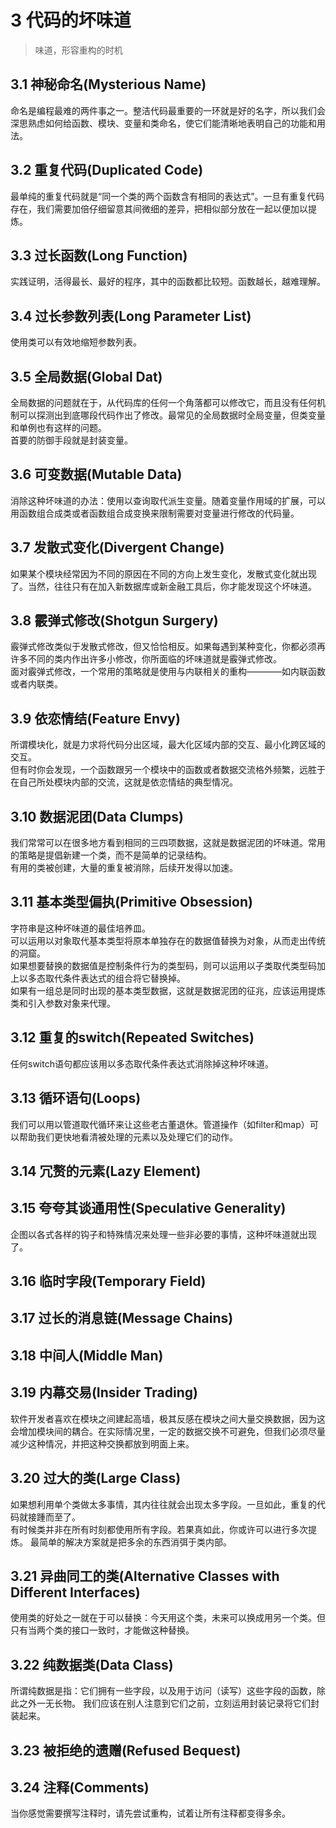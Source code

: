 # 3 代码的坏味道
>  味道，形容重构的时机
## 3.1 神秘命名(Mysterious Name)
命名是编程最难的两件事之一。整洁代码最重要的一环就是好的名字，所以我们会深思熟虑如何给函数、模块、变量和类命名，使它们能清晰地表明自己的功能和用法。
## 3.2 重复代码(Duplicated Code)
最单纯的重复代码就是“同一个类的两个函数含有相同的表达式”。一旦有重复代码存在，我们需要加倍仔细留意其间微细的差异，把相似部分放在一起以便加以提炼。
## 3.3 过长函数(Long Function)
实践证明，活得最长、最好的程序，其中的函数都比较短。函数越长，越难理解。
## 3.4 过长参数列表(Long Parameter List)
使用类可以有效地缩短参数列表。
## 3.5 全局数据(Global Dat)
全局数据的问题就在于，从代码库的任何一个角落都可以修改它，而且没有任何机制可以探测出到底哪段代码作出了修改。最常见的全局数据时全局变量，但类变量和单例也有这样的问题。<br>
首要的防御手段就是封装变量。
## 3.6 可变数据(Mutable Data)
消除这种坏味道的办法：使用以查询取代派生变量。随着变量作用域的扩展，可以用函数组合成类或者函数组合成变换来限制需要对变量进行修改的代码量。  
## 3.7 发散式变化(Divergent Change)
如果某个模块经常因为不同的原因在不同的方向上发生变化，发散式变化就出现了。当然，往往只有在加入新数据库或新金融工具后，你才能发现这个坏味道。
## 3.8 霰弹式修改(Shotgun Surgery)
霰弹式修改类似于发散式修改，但又恰恰相反。如果每遇到某种变化，你都必须再许多不同的类内作出许多小修改，你所面临的坏味道就是霰弹式修改。  
面对霰弹式修改，一个常用的策略就是使用与内联相关的重构————如内联函数或者内联类。
## 3.9 依恋情结(Feature Envy)
所谓模块化，就是力求将代码分出区域，最大化区域内部的交互、最小化跨区域的交互。  
但有时你会发现，一个函数跟另一个模块中的函数或者数据交流格外频繁，远胜于在自己所处模块内部的交流，这就是依恋情结的典型情况。
## 3.10 数据泥团(Data Clumps)
我们常常可以在很多地方看到相同的三四项数据，这就是数据泥团的坏味道。常用的策略是提倡新建一个类，而不是简单的记录结构。  
有用的类被创建，大量的重复被消除，后续开发得以加速。
## 3.11 基本类型偏执(Primitive Obsession)
字符串是这种坏味道的最佳培养皿。  
可以运用以对象取代基本类型将原本单独存在的数据值替换为对象，从而走出传统的洞窟。  
如果想要替换的数据值是控制条件行为的类型码，则可以运用以子类取代类型码加上以多态取代条件表达式的组合将它替换掉。  
如果有一组总是同时出现的基本类型数据，这就是数据泥团的征兆，应该运用提炼类和引入参数对象来代理。
## 3.12 重复的switch(Repeated Switches)
任何switch语句都应该用以多态取代条件表达式消除掉这种坏味道。
## 3.13 循环语句(Loops)
我们可以用以管道取代循环来让这些老古董退休。管道操作（如filter和map）可以帮助我们更快地看清被处理的元素以及处理它们的动作。
## 3.14 冗赘的元素(Lazy Element)

## 3.15 夸夸其谈通用性(Speculative Generality)
企图以各式各样的钩子和特殊情况来处理一些非必要的事情，这种坏味道就出现了。
## 3.16 临时字段(Temporary Field)

## 3.17 过长的消息链(Message Chains)

## 3.18 中间人(Middle Man)

## 3.19 内幕交易(Insider Trading)
软件开发者喜欢在模块之间建起高墙，极其反感在模块之间大量交换数据，因为这会增加模块间的耦合。在实际情况里，一定的数据交换不可避免，但我们必须尽量减少这种情况，并把这种交换都放到明面上来。
## 3.20 过大的类(Large Class)
如果想利用单个类做太多事情，其内往往就会出现太多字段。一旦如此，重复的代码就接踵而至了。  
有时候类并非在所有时刻都使用所有字段。若果真如此，你或许可以进行多次提炼。 
最简单的解决方案就是把多余的东西消弭于类内部。
## 3.21 异曲同工的类(Alternative Classes with Different Interfaces)
使用类的好处之一就在于可以替换：今天用这个类，未来可以换成用另一个类。但只有当两个类的接口一致时，才能做这种替换。
## 3.22 纯数据类(Data Class)
所谓纯数据是指：它们拥有一些字段，以及用于访问（读写）这些字段的函数，除此之外一无长物。 
我们应该在别人注意到它们之前，立刻运用封装记录将它们封装起来。
## 3.23 被拒绝的遗赠(Refused Bequest)

## 3.24 注释(Comments)
当你感觉需要撰写注释时，请先尝试重构，试着让所有注释都变得多余。